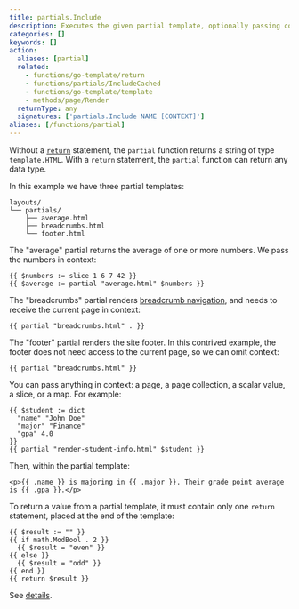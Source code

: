 ```yaml
---
title: partials.Include
description: Executes the given partial template, optionally passing context. If the partial template contains a return statement, returns the given value, else returns the rendered output.
categories: []
keywords: []
action:
  aliases: [partial]
  related:
    - functions/go-template/return
    - functions/partials/IncludeCached
    - functions/go-template/template
    - methods/page/Render
  returnType: any
  signatures: ['partials.Include NAME [CONTEXT]']
aliases: [/functions/partial]
---
```


Without a [`return`] statement, the `partial` function returns a string of type `template.HTML`. With a `return` statement, the `partial` function can return any data type.

[`return`]: /functions/go-template/return

In this example we have three partial templates:

```text
layouts/
└── partials/
    ├── average.html
    ├── breadcrumbs.html
    └── footer.html
```

The "average" partial returns the average of one or more numbers. We pass the numbers in context:

```go-html-template
{{ $numbers := slice 1 6 7 42 }}
{{ $average := partial "average.html" $numbers }}
```

The "breadcrumbs" partial renders [breadcrumb navigation], and needs to receive the current page in context:

```go-html-template
{{ partial "breadcrumbs.html" . }}
```

The "footer" partial renders the site footer. In this contrived example, the footer does not need access to the current page, so we can omit context:

```go-html-template
{{ partial "breadcrumbs.html" }}
```

You can pass anything in context: a page, a page collection, a scalar value, a slice, or a map. For example:

```go-html-template
{{ $student := dict 
  "name" "John Doe" 
  "major" "Finance"
  "gpa" 4.0
}}
{{ partial "render-student-info.html" $student }}
```

Then, within the partial template:

```go-html-template
<p>{{ .name }} is majoring in {{ .major }}. Their grade point average is {{ .gpa }}.</p>
```

To return a value from a partial template, it must contain only one `return` statement, placed at the end of the template:

```go-html-template
{{ $result := "" }}
{{ if math.ModBool . 2 }}
  {{ $result = "even" }}
{{ else }}
  {{ $result = "odd" }}
{{ end }}
{{ return $result }}
```

See&nbsp;[details][`return`].

[`return`]: /functions/go-template/return

[breadcrumb navigation]: /content-management/sections/#ancestors-and-descendants
[details]: /functions/go-template/return
